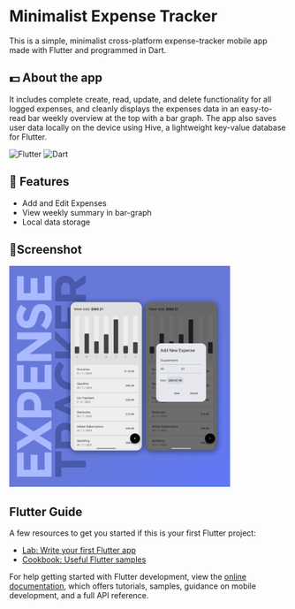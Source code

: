 # Minimalist Expense Tracker

This is a simple, minimalist cross-platform expense-tracker mobile app made with Flutter and programmed in Dart.

## 💵 About the app

It includes complete create, read, update, and delete functionality for all logged expenses, and cleanly displays the expenses data in an easy-to-read bar weekly overview at the top with a bar graph. The app also saves user data locally on the device using Hive, a lightweight key-value database for Flutter.

![Flutter](https://img.shields.io/badge/-Flutter-05122A?style=flat-square&logo=Flutter&color=2a2e34)
![Dart](https://img.shields.io/badge/-Dart-05122A?style=flat-square&logo=Dart&color=2a2e34)

## 🚀 Features

- Add and Edit Expenses
- View weekly summary in bar-graph
- Local data storage

## 📱Screenshot

<img src="./images/ExpenseTrackerMockup.png" alt="Cover Image" width="400px">

## Flutter Guide

A few resources to get you started if this is your first Flutter project:

- [Lab: Write your first Flutter app](https://docs.flutter.dev/get-started/codelab)
- [Cookbook: Useful Flutter samples](https://docs.flutter.dev/cookbook)

For help getting started with Flutter development, view the
[online documentation](https://docs.flutter.dev/), which offers tutorials,
samples, guidance on mobile development, and a full API reference.
